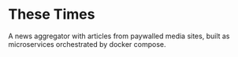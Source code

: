 # These Times

A news aggregator with articles from paywalled media sites, built as microservices orchestrated by docker compose.